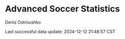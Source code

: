 # Advanced Soccer Statistics
Denis Ostroushko

<!-- gfm -->

Last successful data update: 2024-12-12 21:48:57 CST
